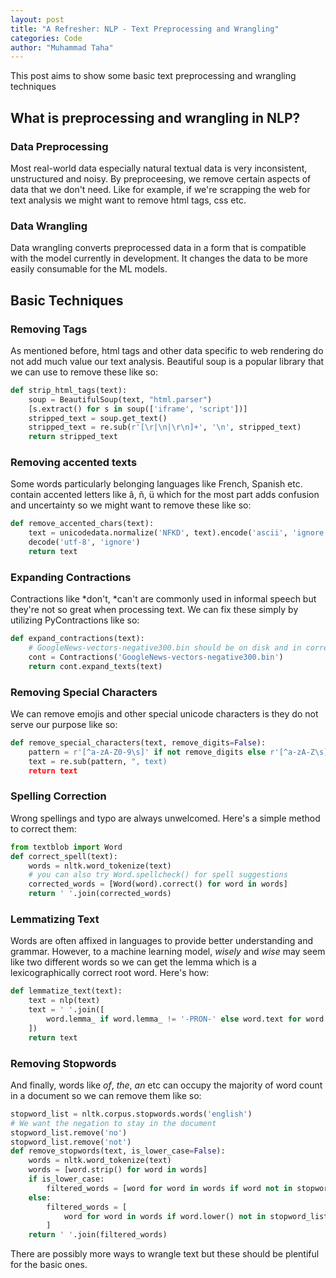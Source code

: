 ```yaml
---
layout: post
title: "A Refresher: NLP - Text Preprocessing and Wrangling"
categories: Code
author: "Muhammad Taha"
---
```


This post aims to show some basic text preprocessing and wrangling techniques

## What is preprocessing and wrangling in NLP?
### Data Preprocessing
Most real-world data especially natural textual data is very inconsistent, unstructured and noisy. By preproceesing, we remove certain aspects of data that we don't need.
Like for example, if we're scrapping the web for text analysis we might want to remove html tags, css etc. 

### Data Wrangling
Data wrangling converts preprocessed data in a form that is compatible with the model currently in development. It changes the data to be more easily consumable for the ML models.

## Basic Techniques

### Removing Tags
As mentioned before, html tags and other data specific to web rendering do not add much value our text analysis. Beautiful soup is a popular library that we can use to remove these like so:
```python
def strip_html_tags(text):
    soup = BeautifulSoup(text, "html.parser")
    [s.extract() for s in soup(['iframe', 'script'])]
    stripped_text = soup.get_text()
    stripped_text = re.sub(r'[\r|\n|\r\n]+', '\n', stripped_text)
    return stripped_text
```

### Removing accented texts
Some words particularly belonging languages like French, Spanish etc. contain accented letters like â, ñ, ü which for the most part adds confusion and uncertainty so we might
want to remove these like so:
```python
def remove_accented_chars(text):
    text = unicodedata.normalize('NFKD', text).encode('ascii', 'ignore').
    decode('utf-8', 'ignore')
    return text
```

### Expanding Contractions
Contractions like *don't, *can't are commonly used in informal speech but they're not so great when processing text. We can fix these simply by utilizing PyContractions like so:
```python
def expand_contractions(text):
    # GoogleNews-vectors-negative300.bin should be on disk and in correct path
    cont = Contractions('GoogleNews-vectors-negative300.bin')
    return cont.expand_texts(text)
```

### Removing Special Characters
We can remove emojis and other special unicode characters is they do not serve our purpose like so:
```python
def remove_special_characters(text, remove_digits=False):
    pattern = r'[^a-zA-Z0-9\s]' if not remove_digits else r'[^a-zA-Z\s]'
    text = re.sub(pattern, ", text)
    return text
```

### Spelling Correction
Wrong spellings and typo are always unwelcomed. Here's a simple method to correct them:
```python
from textblob import Word
def correct_spell(text):
    words = nltk.word_tokenize(text)
    # you can also try Word.spellcheck() for spell suggestions
    corrected_words = [Word(word).correct() for word in words]
    return ' '.join(corrected_words)
```

### Lemmatizing Text
Words are often affixed in languages to provide better understanding and grammar. However, to a machine learning model, *wisely* and *wise* may seem like two different words so we can get the lemma which is a lexicographically correct root word. Here's how:
```python
def lemmatize_text(text):
    text = nlp(text)
    text = ' '.join([
        word.lemma_ if word.lemma_ != '-PRON-' else word.text for word in text
    ])
    return text
```

### Removing Stopwords
And finally, words like *of*, *the*, *an* etc can occupy the majority of word count in a document so we can remove them like so:
```python
stopword_list = nltk.corpus.stopwords.words('english')
# We want the negation to stay in the document
stopword_list.remove('no')
stopword_list.remove('not')
def remove_stopwords(text, is_lower_case=False):
    words = nltk.word_tokenize(text)
    words = [word.strip() for word in words]
    if is_lower_case:
        filtered_words = [word for word in words if word not in stopword_list]
    else:
        filtered_words = [
            word for word in words if word.lower() not in stopword_list
        ]
    return ' '.join(filtered_words)
```

There are possibly more ways to wrangle text but these should be plentiful for the basic ones.
